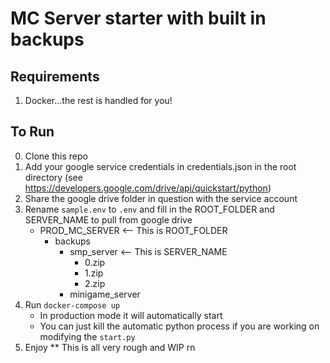 # MC Server starter with built in backups

## Requirements

1. Docker...the rest is handled for you!

## To Run

0. Clone this repo
1. Add your google service credentials in credentials.json in the root directory (see https://developers.google.com/drive/api/quickstart/python)
2. Share the google drive folder in question with the service account
3. Rename `sample.env` to `.env` and fill in the ROOT_FOLDER and SERVER_NAME to pull from google drive
   - PROD_MC_SERVER <-- This is ROOT_FOLDER
     - backups
       - smp_server <-- This is SERVER_NAME
         - 0.zip
         - 1.zip
         - 2.zip
       - minigame_server
4. Run `docker-compose up`
   - In production mode it will automatically start
   - You can just kill the automatic python process if you are working on modifying the `start.py`
5. Enjoy
\*\* This is all very rough and WIP rn
